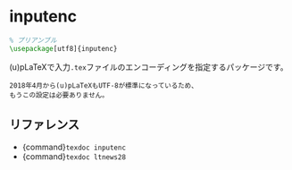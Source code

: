 # inputenc

```latex
% プリアンブル
\usepackage[utf8]{inputenc}
```

(u)pLaTeXで入力``.tex``ファイルのエンコーディングを指定するパッケージです。

```{note}
2018年4月から(u)pLaTeXもUTF-8が標準になっているため、
もうこの設定は必要ありません。
```

## リファレンス

- {command}`texdoc inputenc`
- {command}`texdoc ltnews28`
